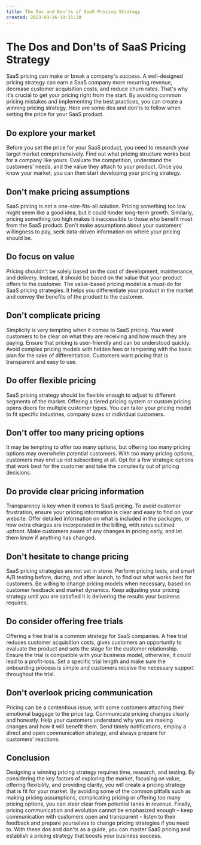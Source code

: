 ```yaml
---
title: The Dos and Don'ts of SaaS Pricing Strategy
created: 2023-03-26-10:31:38
---
```


# The Dos and Don'ts of SaaS Pricing Strategy

SaaS pricing can make or break a company's success. A well-designed pricing strategy can earn a SaaS company more recurring revenue, decrease customer acquisition costs, and reduce churn rates. That's why it's crucial to get your pricing right from the start. By avoiding common pricing mistakes and implementing the best practices, you can create a winning pricing strategy. Here are some dos and don'ts to follow when setting the price for your SaaS product.

## Do explore your market

Before you set the price for your SaaS product, you need to research your target market comprehensively. Find out what pricing structure works best for a company like yours. Evaluate the competition, understand the customers' needs, and the value they attach to your product. Once you know your market, you can then start developing your pricing strategy.

## Don't make pricing assumptions

SaaS pricing is not a one-size-fits-all solution. Pricing something too low might seem like a good idea, but it could hinder long-term growth. Similarly, pricing something too high makes it inaccessible to those who benefit most from the SaaS product. Don't make assumptions about your customers' willingness to pay, seek data-driven information on where your pricing should be.

## Do focus on value

Pricing shouldn't be solely based on the cost of development, maintenance, and delivery. Instead, it should be based on the value that your product offers to the customer. The value-based pricing model is a must-do for SaaS pricing strategies. It helps you differentiate your product in the market and convey the benefits of the product to the customer.

## Don't complicate pricing

Simplicity is very tempting when it comes to SaaS pricing. You want customers to be clear on what they are receiving and how much they are paying. Ensure that pricing is user-friendly and can be understood quickly. Avoid complex pricing models with hidden fees or tampering with the basic plan for the sake of differentiation. Customers want pricing that is transparent and easy to use.

## Do offer flexible pricing

SaaS pricing strategy should be flexible enough to adjust to different segments of the market. Offering a tiered pricing system or custom pricing opens doors for multiple customer types. You can tailor your pricing model to fit specific industries, company sizes or individual customers.

## Don't offer too many pricing options

It may be tempting to offer too many options, but offering too many pricing options may overwhelm potential customers. With too many pricing options, customers may end up not subscribing at all. Opt for a few strategic options that work best for the customer and take the complexity out of pricing decisions.

## Do provide clear pricing information

Transparency is key when it comes to SaaS pricing. To avoid customer frustration, ensure your pricing information is clear and easy to find on your website. Offer detailed information on what is included in the packages, or how extra charges are incorporated in the billing, with rates outlined upfront. Make customers aware of any changes in pricing early, and let them know if anything has changed.

## Don't hesitate to change pricing

SaaS pricing strategies are not set in stone. Perform pricing tests, and smart A/B testing before, during, and after launch, to find out what works best for customers. Be willing to change pricing models when necessary, based on customer feedback and market dynamics. Keep adjusting your pricing strategy until you are satisfied it is delivering the results your business requires.

## Do consider offering free trials

Offering a free trial is a common strategy for SaaS companies. A free trial reduces customer acquisition costs, gives customers an opportunity to evaluate the product and sets the stage for the customer relationship. Ensure the trial is compatible with your business model, otherwise, it could lead to a profit-loss. Set a specific trial length and make sure the onboarding process is simple and customers receive the necessary support throughout the trial.

## Don't overlook pricing communication

Pricing can be a contentious issue, with some customers attaching their emotional baggage to the price tag. Communicate pricing changes clearly and honestly. Help your customers understand why you are making changes and how it will benefit them. Send timely notifications, employ a direct and open communication strategy, and always prepare for customers' reactions.

## Conclusion

Designing a winning pricing strategy requires time, research, and testing. By considering the key factors of exploring the market, focusing on value, offering flexibility, and providing clarity, you will create a pricing strategy that is fit for your market. By avoiding some of the common pitfalls such as making pricing assumptions, complicating pricing or offering too many pricing options, you can steer clear from potential tanks in revenue. Finally, pricing communication and evolution cannot be emphasized enough – keep communication with customers open and transparent – listen to their feedback and prepare yourselves to change pricing strategies if you need to. With these dos and don'ts as a guide, you can master SaaS pricing and establish a pricing strategy that boosts your business success.
